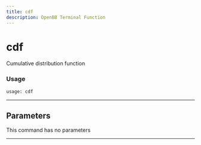 ```yaml
---
title: cdf
description: OpenBB Terminal Function
---
```


# cdf

Cumulative distribution function

### Usage

```python
usage: cdf
```

---

## Parameters

This command has no parameters

---

